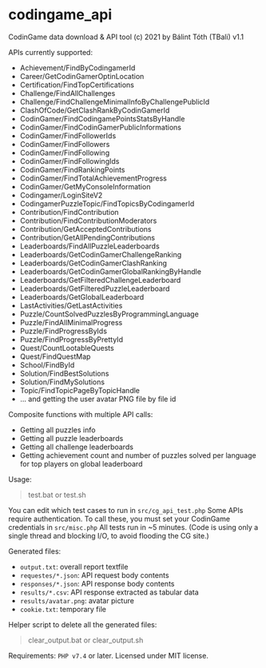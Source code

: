 # codingame_api
CodinGame data download & API tool
(c) 2021 by Bálint Tóth (TBali)
v1.1

APIs currently supported:
* Achievement/FindByCodingamerId
* Career/GetCodinGamerOptinLocation
* Certification/FindTopCertifications
* Challenge/FindAllChallenges
* Challenge/FindChallengeMinimalInfoByChallengePublicId
* ClashOfCode/GetClashRankByCodinGamerId
* CodinGamer/FindCodingamePointsStatsByHandle
* CodinGamer/FindCodinGamerPublicInformations
* CodinGamer/FindFollowerIds
* CodinGamer/FindFollowers
* CodinGamer/FindFollowing
* CodinGamer/FindFollowingIds
* CodinGamer/FindRankingPoints
* CodinGamer/FindTotalAchievementProgress
* CodinGamer/GetMyConsoleInformation
* Codingamer/LoginSiteV2
* CodingamerPuzzleTopic/FindTopicsByCodingamerId
* Contribution/FindContribution
* Contribution/FindContributionModerators
* Contribution/GetAcceptedContributions
* Contribution/GetAllPendingContributions
* Leaderboards/FindAllPuzzleLeaderboards
* Leaderboards/GetCodinGamerChallengeRanking
* Leaderboards/GetCodinGamerClashRanking
* Leaderboards/GetCodinGamerGlobalRankingByHandle
* Leaderboards/GetFilteredChallengeLeaderboard
* Leaderboards/GetFilteredPuzzleLeaderboard
* Leaderboards/GetGlobalLeaderboard
* LastActivities/GetLastActivities
* Puzzle/CountSolvedPuzzlesByProgrammingLanguage
* Puzzle/FindAllMinimalProgress
* Puzzle/FindProgressByIds
* Puzzle/FindProgressByPrettyId
* Quest/CountLootableQuests
* Quest/FindQuestMap
* School/FindById
* Solution/FindBestSolutions
* Solution/FindMySolutions
* Topic/FindTopicPageByTopicHandle
* ... and getting the user avatar PNG file by file id

Composite functions with multiple API calls:
* Getting all puzzles info
* Getting all puzzle leaderboards
* Getting all challenge leaderboards
* Getting achievement count and number of puzzles solved per language for top players on global leaderboard

Usage:
> test.bat
or
> test.sh

You can edit which test cases to run in `src/cg_api_test.php`
Some APIs require authentication. To call these, you must set your CodinGame credentials in `src/misc.php`
All tests run in ~5 minutes.
(Code is using only a single thread and blocking I/O, to avoid flooding the CG site.)

Generated files:
* `output.txt`: overall report textfile
* `requestes/*.json`: API request body contents
* `responses/*.json`: API response body contents
* `results/*.csv`: API response extracted as tabular data
* `results/avatar.png`: avatar picture
* `cookie.txt`: temporary file

Helper script to delete all the generated files:
> clear_output.bat
or
> clear_output.sh

Requirements: `PHP v7.4` or later.
Licensed under MIT license.
